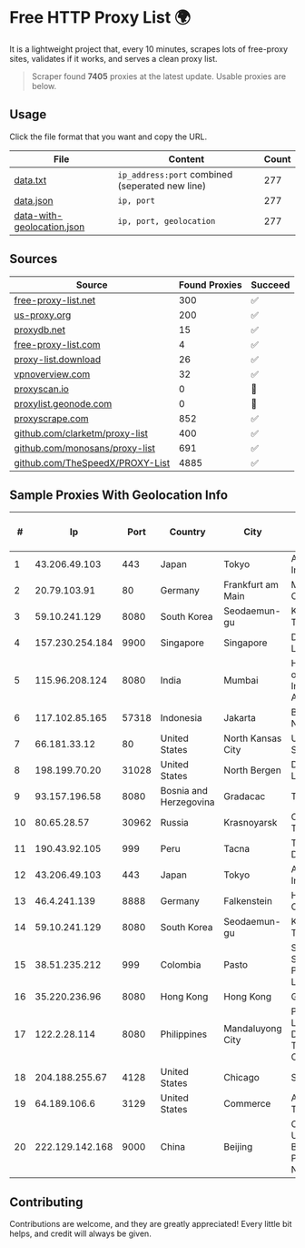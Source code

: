 
# Free HTTP Proxy List 🌍

It is a lightweight project that, every 10 minutes, scrapes lots of free-proxy sites, validates if it works, and serves a clean proxy list.


> Scraper found **7405** proxies at the latest update. Usable proxies are below.

## Usage

Click the file format that you want and copy the URL.


|File|Content|Count|
|----|-------|-----|
|[data.txt](https://raw.githubusercontent.com/themiralay/Proxy-List-World/master/data.txt)|`ip_address:port` combined (seperated new line)|277|
|[data.json](https://raw.githubusercontent.com/themiralay/Proxy-List-World/master/data.json)|`ip, port`|277|
|[data-with-geolocation.json](https://raw.githubusercontent.com/themiralay/Proxy-List-World/master/data-with-geolocation.json)|`ip, port, geolocation`|277|

## Sources

|Source|Found Proxies|Succeed|
|------|-------------|-------|
|[free-proxy-list.net](https://free-proxy-list.net)|300|✅|
|[us-proxy.org](https://www.us-proxy.org)|200|✅|
|[proxydb.net](http://proxydb.net)|15|✅|
|[free-proxy-list.com](https://free-proxy-list.com/?page=&port=&type%5B%5D=http&type%5B%5D=https&up_time=0&search=Search)|4|✅|
|[proxy-list.download](https://www.proxy-list.download/HTTP)|26|✅|
|[vpnoverview.com](https://vpnoverview.com/privacy/anonymous-browsing/free-proxy-servers)|32|✅|
|[proxyscan.io](https://www.proxyscan.io)|0|🚫|
|[proxylist.geonode.com](https://proxylist.geonode.com/api/proxy-list?limit=300&page=1&sort_by=lastChecked&sort_type=desc&protocols=http,https)|0|🚫|
|[proxyscrape.com](https://api.proxyscrape.com/v2/?request=displayproxies&protocol=http&timeout=10000&country=all&ssl=all&anonymity=all)|852|✅|
|[github.com/clarketm/proxy-list](https://raw.githubusercontent.com/clarketm/proxy-list/master/proxy-list-raw.txt)|400|✅|
|[github.com/monosans/proxy-list](https://raw.githubusercontent.com/monosans/proxy-list/main/proxies/http.txt)|691|✅|
|[github.com/TheSpeedX/PROXY-List](https://raw.githubusercontent.com/TheSpeedX/PROXY-List/master/http.txt)|4885|✅|


## Sample Proxies With Geolocation Info

|#|Ip|Port|Country|City|Internet Service Provider|
|-|--|----|-------|----|-------------------------|
|1|43.206.49.103|443|Japan|Tokyo|Amazon.com, Inc.|
|2|20.79.103.91|80|Germany|Frankfurt am Main|Microsoft Corporation|
|3|59.10.241.129|8080|South Korea|Seodaemun-gu|Korea Telecom|
|4|157.230.254.184|9900|Singapore|Singapore|DigitalOcean, LLC|
|5|115.96.208.124|8080|India|Mumbai|Hathway IP over Cable Internet Access|
|6|117.102.85.165|57318|Indonesia|Jakarta|Biznet Networks|
|7|66.181.33.12|80|United States|North Kansas City|UnReal Servers, LLC|
|8|198.199.70.20|31028|United States|North Bergen|DigitalOcean, LLC|
|9|93.157.196.58|8080|Bosnia and Herzegovina|Gradacac|Telesat d.o.o.|
|10|80.65.28.57|30962|Russia|Krasnoyarsk|Orion Telecom LLC|
|11|190.43.92.105|999|Peru|Tacna|Telefonica Del Peru|
|12|43.206.49.103|443|Japan|Tokyo|Amazon.com, Inc.|
|13|46.4.241.139|8888|Germany|Falkenstein|Hetzner Online GmbH|
|14|59.10.241.129|8080|South Korea|Seodaemun-gu|Korea Telecom|
|15|38.51.235.212|999|Colombia|Pasto|SP SISTEMAS PALACIOS LTDA|
|16|35.220.236.96|8080|Hong Kong|Hong Kong|Google LLC|
|17|122.2.28.114|8080|Philippines|Mandaluyong City|Philippine Long Distance Telephone Co.|
|18|204.188.255.67|4128|United States|Chicago|Sharktech|
|19|64.189.106.6|3129|United States|Commerce|Apogee Telecom Inc.|
|20|222.129.142.168|9000|China|Beijing|China Unicom Beijing Province Network|



## Contributing

Contributions are welcome, and they are greatly appreciated! Every
little bit helps, and credit will always be given.

